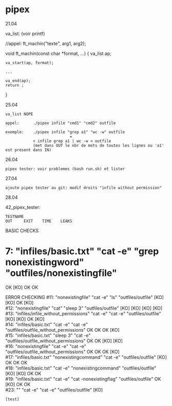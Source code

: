 # pipex

21.04		

va_list: (voir printf)

//appel: ft_machin("texte", arg1, arg2);

void	ft_machin(const char *format, ...)
{
	va_list	ap;

	va_start(ap, format);

	...

	va_end(ap);
	return ;
}

25.04

	va_list NOPE

	appel: 		./pipex infile "cmd1" "cmd2" outfile

	exemple:	./pipex infile "grep a1" "wc -w" outfile
								=
				< infile grep a1 | wc -w > outfile 
				(met dans OUT le nbr de mots de toutes les lignes ou 'a1' est present dans IN)

26.04

	pipex tester: voir problemes (bash run.sh) et lister

27.04

	ajoute pipex tester au git: modif droits "infile without permission"

28.04

42_pipex_tester:

	TESTNAME
    OUT     EXIT    TIME    LEAKS   

BASIC CHECKS
# 7: "infiles/basic.txt" "cat -e" "grep nonexistingword" "outfiles/nonexistingfile"  
   OK     [KO]     OK      OK

ERROR CHECKING
#11: "nonexistingfile" "cat -e" "ls" "outfiles/outfile"
    [KO]    [KO]     OK     [KO]    
#12: "nonexistingfile" "cat" "sleep 3" "outfiles/outfile" 
    [KO]    [KO]    [KO]    [KO]    
#13: "infiles/infile_without_permissions" "cat -e" "cat -e" "outfiles/outfile"
    [KO]    [KO]     OK     [KO]    
#14: "infiles/basic.txt" "cat -e" "cat -e" "outfiles/outfile_without_permissions" 
     OK      OK      OK     [KO]    
#15: "infiles/basic.txt" "sleep 3" "cat -e" "outfiles/outfile_without_permissions"
     OK      OK     [KO]    [KO]    
#16: "nonexistingfile" "cat -e" "cat -e" "outfiles/outfile_without_permissions"
     OK      OK      OK     [KO]    
#17: "infiles/basic.txt" "nonexistingcommand" "cat -e" "outfiles/outfile"
    [KO]     OK      OK      OK     
#18: "infiles/basic.txt" "cat -e" "nonexistingcommand" "outfiles/outfile"
    [KO]    [KO]     OK      OK    
#19: "infiles/basic.txt" "cat -e" "cat -nonexistingflag" "outfiles/outfile"
     OK     [KO]     OK      OK    
#23: "" "cat -e" "cat -e" "outfiles/outfile"
                            [KO]    


	[test]